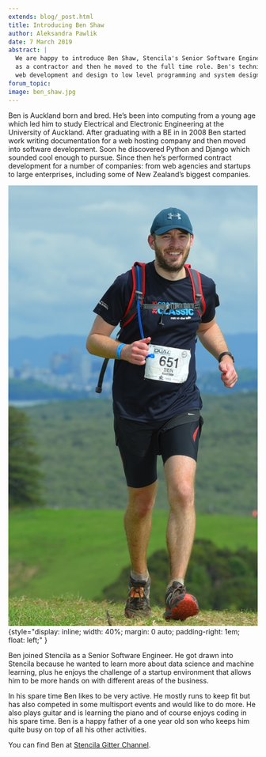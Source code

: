 ```yaml
---
extends: blog/_post.html
title: Introducing Ben Shaw
author: Aleksandra Pawlik
date: 7 March 2019
abstract: |
  We are happy to introduce Ben Shaw, Stencila's Senior Software Engineer. Ben has started working with Stencila first
  as a contractor and then he moved to the full time role. Ben's technical skills range across a number of topics  from
  web development and design to low level programming and system design. He also brings in experience in team leading, mentorship and project management.
forum_topic:
image: ben_shaw.jpg
---
```


Ben is Auckland born and bred. He’s been into computing from a young age which led him to study Electrical and Electronic Engineering at the University of Auckland. After graduating with a BE in in 2008
Ben started work writing documentation for a web hosting company and then moved into software development. Soon he discovered Python and Django which sounded cool enough to pursue. Since then he’s performed contract development for a number of companies: from web agencies and startups to large enterprises, including some of New Zealand’s biggest companies.

![Ben Shaw](ben_shaw.jpg){style="display: inline; width: 40%; margin: 0 auto; padding-right: 1em; float: left;" }

Ben joined Stencila as a Senior Software Engineer. He got drawn into Stencila because he wanted to learn more about data science and machine learning, plus he enjoys the challenge of a startup environment that allows him to be more hands on with different areas of the business.

In his spare time Ben likes to be very active. He mostly runs to keep fit but has also competed in some multisport events and would like to do more. He also plays guitar and is learning the piano and of course enjoys coding in his spare time. Ben is a happy father of a one year old son who keeps him quite busy on top of all his other activities.

You can find Ben at [Stencila Gitter Channel](https://gitter.im/stencila/stencila).

